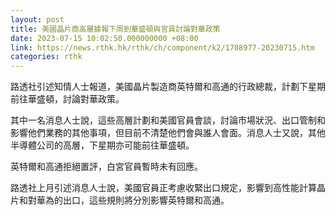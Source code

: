 ```yaml
---
layout: post
title: 美國晶片商高層據報下周到華盛頓與官員討論對華政策
date: 2023-07-15 10:02:50.000000000 +08:00
link: https://news.rthk.hk/rthk/ch/component/k2/1708977-20230715.htm
categories: rthk
---
```


路透社引述知情人士報道，美國晶片製造商英特爾和高通的行政總裁，計劃下星期前往華盛頓，討論對華政策。

其中一名消息人士說，這些高層計劃和美國官員會談，討論市場狀況、出口管制和影響他們業務的其他事項，但目前不清楚他們會與誰人會面。消息人士又說，其他半導體公司的高層，下星期亦可能前往華盛頓。

英特爾和高通拒絕置評，白宮官員暫時未有回應。

路透社上月引述消息人士說，美國官員正考慮收緊出口規定，影響到高性能計算晶片和對華為的出口，這些規則將分別影響英特爾和高通。
